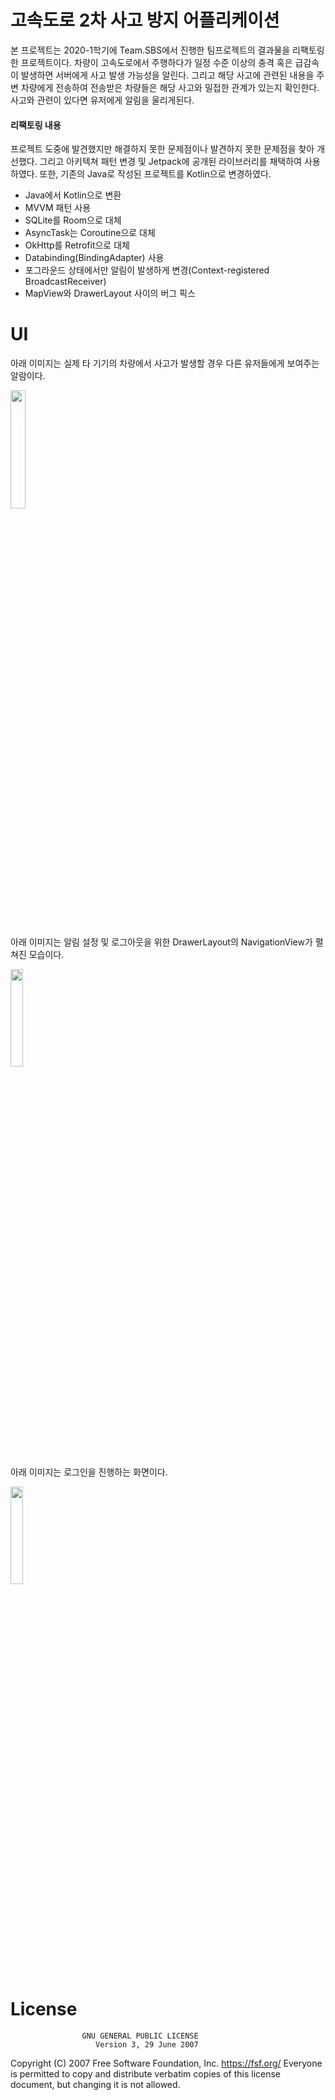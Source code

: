 # 고속도로 2차 사고 방지 어플리케이션 

본 프로젝트는 2020-1학기에 Team.SBS에서 진행한 팀프로젝트의 결과물을 리팩토링한 프로젝트이다. 차량이 고속도로에서 주행하다가 일정 수준 이상의 충격 혹은 급감속이 발생하면 서버에게
사고 발생 가능성을 알린다. 그리고 해당 사고에 관련된 내용을 주변 차량에게 전송하여 전송받은 차량들은 해당 사고와 밀접한 관계가 있는지 확인한다. 사고와 관련이 있다면 유저에게 알림을 울리게된다.


#### 리팩토링 내용
 프로젝트 도중에 발견했지만 해결하지 못한 문제점이나 발견하지 못한 문제점을 찾아 개선했다.
그리고 아키텍쳐 패턴 변경 및 Jetpack에 공개된 라이브러리를 채택하여 사용하였다. 또한, 기존의 Java로 작성된 프로젝트를 Kotlin으로 변경하였다.

- Java에서 Kotlin으로 변환
- MVVM 패턴 사용
- SQLite를 Room으로 대체
- AsyncTask는 Coroutine으로 대체
- OkHttp를 Retrofit으로 대체
- Databinding(BindingAdapter) 사용
- 포그라운드 상태에서만 알림이 발생하게 변경(Context-registered BroadcastReceiver)
- MapView와 DrawerLayout 사이의 버그 픽스


# UI
아래 이미지는 실제 타 기기의 차량에서 사고가 발생할 경우 다른 유저들에게 보여주는 알람이다.

<img src=https://user-images.githubusercontent.com/30337408/93011093-30433380-f5ce-11ea-9498-15db1974633c.gif width=22% height=22%>

아래 이미지는 알림 설정 및 로그아웃을 위한 DrawerLayout의 NavigationView가 펼쳐진 모습이다.

<img src=https://user-images.githubusercontent.com/30337408/93011096-3507e780-f5ce-11ea-9802-2bf312549771.png width=20% height=20%>

아래 이미지는 로그인을 진행하는 화면이다.

<img src=https://user-images.githubusercontent.com/30337408/93011097-3507e780-f5ce-11ea-8849-b00dde988144.png width=20% height=20%>

# License
                    GNU GENERAL PUBLIC LICENSE
                       Version 3, 29 June 2007

 Copyright (C) 2007 Free Software Foundation, Inc. <https://fsf.org/>
 Everyone is permitted to copy and distribute verbatim copies
 of this license document, but changing it is not allowed.

